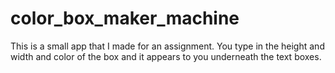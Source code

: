 # color_box_maker_machine
This is a small app that I made for an assignment. You type in the height and width and color of the box and it appears to you underneath the text boxes.

